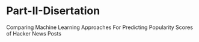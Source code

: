 # Part-II-Disertation
Comparing Machine Learning Approaches For Predicting Popularity Scores of Hacker News Posts
